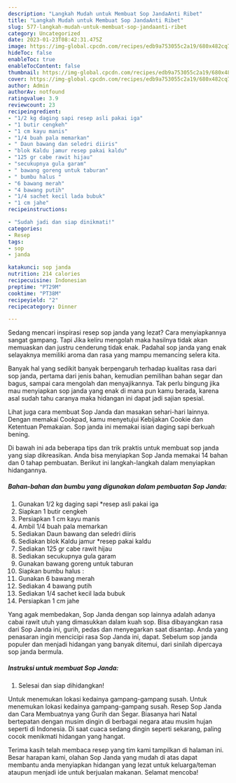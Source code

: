 ```yaml
---
description: "Langkah Mudah untuk Membuat Sop JandaAnti Ribet"
title: "Langkah Mudah untuk Membuat Sop JandaAnti Ribet"
slug: 577-langkah-mudah-untuk-membuat-sop-jandaanti-ribet
category: Uncategorized
date: 2023-01-23T08:42:31.475Z
image: https://img-global.cpcdn.com/recipes/edb9a753055c2a19/680x482cq70/sop-janda-foto-resep-utama.jpg
hideToc: false
enableToc: true
enableTocContent: false
thumbnail: https://img-global.cpcdn.com/recipes/edb9a753055c2a19/680x482cq70/sop-janda-foto-resep-utama.jpg
cover: https://img-global.cpcdn.com/recipes/edb9a753055c2a19/680x482cq70/sop-janda-foto-resep-utama.jpg
author: Admin
authorAv: notfound
ratingvalue: 3.9
reviewcount: 23
recipeingredient:
- "1/2 kg daging sapi resep asli pakai iga"
- "1 butir cengkeh"
- "1 cm kayu manis"
- "1/4 buah pala memarkan"
- " Daun bawang dan seledri diiris"
- "blok Kaldu jamur resep pakai kaldu"
- "125 gr cabe rawit hijau"
- "secukupnya gula garam"
- " bawang goreng untuk taburan"
- " bumbu halus "
- "6 bawang merah"
- "4 bawang putih"
- "1/4 sachet kecil lada bubuk"
- "1 cm jahe"
recipeinstructions:

- "Sudah jadi dan siap dinikmati!"
categories:
- Resep
tags:
- sop
- janda

katakunci: sop janda 
nutrition: 214 calories
recipecuisine: Indonesian
preptime: "PT29M"
cooktime: "PT38M"
recipeyield: "2"
recipecategory: Dinner

---
```



Sedang mencari inspirasi resep sop janda yang lezat? Cara menyiapkannya sangat gampang. Tapi Jika keliru mengolah maka hasilnya tidak akan memuaskan dan justru cenderung tidak enak. Padahal sop janda yang enak selayaknya memiliki aroma dan rasa yang mampu memancing selera kita.


Banyak hal yang sedikit banyak berpengaruh terhadap kualitas rasa dari sop janda, pertama dari jenis bahan, kemudian pemilihan bahan segar dan bagus, sampai cara mengolah dan menyajikannya. Tak perlu bingung jika mau menyiapkan sop janda yang enak di mana pun kamu berada, karena asal sudah tahu caranya maka hidangan ini dapat jadi sajian spesial.

Lihat juga cara membuat Sop Janda dan masakan sehari-hari lainnya. Dengan memakai Cookpad, kamu menyetujui Kebijakan Cookie dan Ketentuan Pemakaian. Sop janda ini memakai isian daging sapi berkuah bening.


Di bawah ini ada beberapa tips dan trik praktis untuk membuat sop janda yang siap dikreasikan. Anda bisa menyiapkan Sop Janda memakai 14 bahan dan 0 tahap pembuatan. Berikut ini langkah-langkah dalam menyiapkan hidangannya.

<!--inarticleads1-->

##### Bahan-bahan dan bumbu yang digunakan dalam pembuatan Sop Janda:

1. Gunakan 1/2 kg daging sapi *resep asli pakai iga
1. Siapkan 1 butir cengkeh
1. Persiapkan 1 cm kayu manis
1. Ambil 1/4 buah pala memarkan
1. Sediakan  Daun bawang dan seledri diiris
1. Sediakan blok Kaldu jamur *resep pakai kaldu
1. Sediakan 125 gr cabe rawit hijau
1. Sediakan secukupnya gula garam
1. Gunakan  bawang goreng untuk taburan
1. Siapkan  bumbu halus :
1. Gunakan 6 bawang merah
1. Sediakan 4 bawang putih
1. Sediakan 1/4 sachet kecil lada bubuk
1. Persiapkan 1 cm jahe


Yang agak membedakan, Sop Janda dengan sop lainnya adalah adanya cabai rawit utuh yang dimasukkan dalam kuah sop. Bisa dibayangkan rasa dari Sop Janda ini, gurih, pedas dan menyegarkan saat disantap. Anda yang penasaran ingin mencicipi rasa Sop Janda ini, dapat. Sebelum sop janda populer dan menjadi hidangan yang banyak ditemui, dari sinilah dipercaya sop janda bermula. 

<!--inarticleads2-->

##### Instruksi untuk membuat Sop Janda:


1. Selesai dan siap dihidangkan!

Untuk menemukan lokasi kedainya gampang-gampang susah. Untuk menemukan lokasi kedainya gampang-gampang susah. Resep Sop Janda dan Cara Membuatnya yang Gurih dan Segar. Biasanya hari Natal bertepatan dengan musim dingin di berbagai negara atau musim hujan seperti di Indonesia. Di saat cuaca sedang dingin seperti sekarang, paling cocok menikmati hidangan yang hangat. 

Terima kasih telah membaca resep yang tim kami tampilkan di halaman ini. Besar harapan kami, olahan Sop Janda yang mudah di atas dapat membantu anda menyiapkan hidangan yang lezat untuk keluarga/teman ataupun menjadi ide untuk berjualan makanan. Selamat mencoba!
